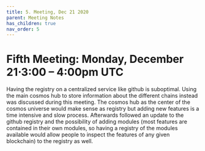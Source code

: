 ```yaml
---
title: 5. Meeting, Dec 21 2020
parent: Meeting Notes
has_children: true
nav_order: 5
---
```


# **Fifth Meeting: Monday, December 21⋅3:00 – 4:00pm UTC**

Having the registry on a centralized service like github is suboptimal. Using the main cosmos hub to store information about the different chains instead was discussed during this meeting. The cosmos hub as the center of the cosmos universe would make sense as registry but adding new features is a time intensive and slow process.
Afterwards followed an update to the github registry and the possibility of adding modules (most features are contained in their own modules, so having a registry of the modules available would allow people to inspect the features of any given blockchain) to the registry as well.
